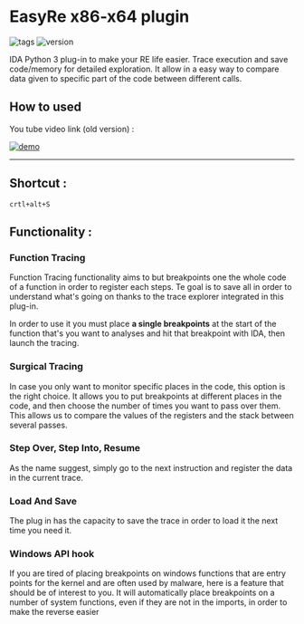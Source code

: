 # EasyRe x86-x64 plugin

![tags](https://img.shields.io/badge/tags-%20ida%20ida--pro%2C%20ida--plugin%2C%20idapython-blue) ![version](https://img.shields.io/badge/version-0.2-yellowgreen)

IDA Python 3 plug-in to make your RE life easier. Trace execution and save code/memory for detailed exploration. It allow in a easy way to compare data given to specific part of the code between different calls. 

## How to used

You tube video link (old version) : 

[![demo](https://i.ibb.co/Wvwnt2N/Image1.png)](https://youtu.be/rFiICyep3hE)

------

## Shortcut :

`crtl+alt+S`

## Functionality :

### Function Tracing

  Function Tracing functionality aims to but breakpoints one the whole code of a function in order to register each steps. Te goal is to save all in order to understand what's going on thanks to the trace explorer integrated in this plug-in.

 In order to use it you must place **a single breakpoints** at the start of the function that's you want to analyses and hit that breakpoint with IDA, then launch the tracing.


### Surgical Tracing
   In case you only want to monitor specific places in the code, this option is the right choice. It allows you to put breakpoints at different places in the code, and then choose the number of times you want to pass over them. This allows us to compare the values of the registers and the stack between several passes.


### Step Over,  Step Into,  Resume
   As the name suggest, simply go to the next instruction and register the data in the current trace.


### Load And Save
  The plug in has the capacity to save the trace in order to load it the next time you need it. 

### Windows  API hook

If you are tired of placing breakpoints on windows functions that are entry points for the kernel and are often used by malware, here is a feature that should be of interest to you. It will automatically place breakpoints on a number of system functions, even if they are not in the imports, in order to make the reverse easier



